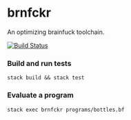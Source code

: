 # brnfckr
An optimizing brainfuck toolchain.

[![Build Status](https://travis-ci.org/johntyree/brnfckr.svg)](https://travis-ci.org/johntyree/brnfckr)


### Build and run tests
```
stack build && stack test
```

### Evaluate a program
```
stack exec brnfckr programs/bottles.bf
```
